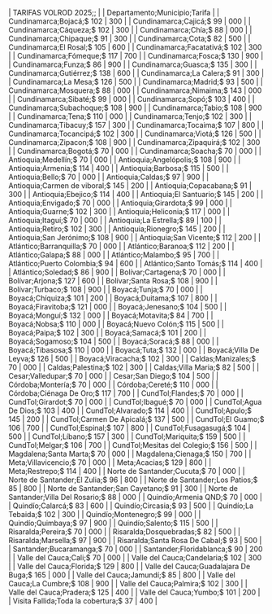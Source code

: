 | ﻿TARIFAS VOLROD 2025;; |
| Departamento;Municipio;Tarifa |
| Cundinamarca;Bojacá;$ 102 | 300 |
| Cundinamarca;Cajicá;$ 99 | 000 |
| Cundinamarca;Cáqueza;$ 102 | 300 |
| Cundinamarca;Chía;$ 88 | 000 |
| Cundinamarca;Chipaque;$ 91 | 300 |
| Cundinamarca;Cota;$ 82 | 500 |
| Cundinamarca;El Rosal;$ 105 | 600 |
| Cundinamarca;Facatativá;$ 102 | 300 |
| Cundinamarca;Fómeque;$ 117 | 700 |
| Cundinamarca;Fosca;$ 130 | 900 |
| Cundinamarca;Funza;$ 86 | 900 |
| Cundinamarca;Guasca;$ 135 | 300 |
| Cundinamarca;Gutiérrez;$ 138 | 600 |
| Cundinamarca;La Calera;$ 91 | 300 |
| Cundinamarca;La Mesa;$ 126 | 500 |
| Cundinamarca;Madrid;$ 93 | 500 |
| Cundinamarca;Mosquera;$ 88 | 000 |
| Cundinamarca;Nimaima;$ 143 | 000 |
| Cundinamarca;Sibaté;$ 99 | 000 |
| Cundinamarca;Sopó;$ 103 | 400 |
| Cundinamarca;Subachoque;$ 108 | 900 |
| Cundinamarca;Tabio;$ 108 | 900 |
| Cundinamarca;Tena;$ 110 | 000 |
| Cundinamarca;Tenjo;$ 102 | 300 |
| Cundinamarca;Tibacuy;$ 157 | 300 |
| Cundinamarca;Tocaima;$ 107 | 800 |
| Cundinamarca;Tocancipá;$ 102 | 300 |
| Cundinamarca;Viotá;$ 126 | 500 |
| Cundinamarca;Zipacon;$ 108 | 900 |
| Cundinamarca;Zipaquirá;$ 102 | 300 |
| Cundinamarca;Bogotá;$ 70 | 000 |
| Cundinamarca;Soacha;$ 70 | 000 |
| Antioquia;Medellín;$ 70 | 000 |
| Antioquia;Angelópolis;$ 108 | 900 |
| Antioquia;Armenia;$ 114 | 400 |
| Antioquia;Barbosa;$ 115 | 500 |
| Antioquia;Bello;$ 70 | 000 |
| Antioquia;Caldas;$ 97 | 900 |
| Antioquia;Carmen de viboral;$ 145 | 200 |
| Antioquia;Copacabana;$ 91 | 300 |
| Antioquia;Ebejico;$ 114 | 400 |
| Antioquia;El Santuario;$ 145 | 200 |
| Antioquia;Envigado;$ 70 | 000 |
| Antioquia;Girardota;$ 99 | 000 |
| Antioquia;Guarne;$ 102 | 300 |
| Antioquia;Heliconia;$ 117 | 000 |
| Antioquia;Itaguí;$ 70 | 000 |
| Antioquia;La Estrella;$ 89 | 100 |
| Antioquia;Retiro;$ 102 | 300 |
| Antioquia;Rionegro;$ 145 | 200 |
| Antioquia;San Jerónimo;$ 108 | 900 |
| Antioquia;San Vicente;$ 112 | 200 |
| Atlántico;Barranquilla;$ 70 | 000 |
| Atlántico;Baranoa;$ 112 | 200 |
| Atlántico;Galapa;$ 88 | 000 |
| Atlántico;Malambo;$ 95 | 700 |
| Atlántico;Puerto Colombia;$ 94 | 600 |
| Atlántico;Santo Tomás;$ 114 | 400 |
| Atlántico;Soledad;$ 86 | 900 |
| Bolívar;Cartagena;$ 70 | 000 |
| Bolívar;Arjona;$ 127 | 600 |
| Bolívar;Santa Rosa;$ 108 | 900 |
| Bolívar;Turbaco;$ 108 | 900 |
| Boyacá;Tunja;$ 70 | 000 |
| Boyacá;Chíquiza;$ 101 | 200 |
| Boyacá;Duitama;$ 107 | 800 |
| Boyacá;Firavitoba;$ 121 | 000 |
| Boyacá;Jenesano;$ 104 | 500 |
| Boyacá;Monguí;$ 132 | 000 |
| Boyacá;Motavita;$ 84 | 700 |
| Boyacá;Nobsa;$ 110 | 000 |
| Boyacá;Nuevo Colón;$ 115 | 500 |
| Boyacá;Paipa;$ 102 | 300 |
| Boyacá;Samacá;$ 101 | 200 |
| Boyacá;Sogamoso;$ 104 | 500 |
| Boyacá;Soracá;$ 88 | 000 |
| Boyacá;Tibasosa;$ 110 | 000 |
| Boyacá;Tuta;$ 132 | 000 |
| Boyacá;Villa De Leyva;$ 126 | 500 |
| Boyacá;Viracacha;$ 102 | 300 |
| Caldas;Manizales;$ 70 | 000 |
| Caldas;Palestina;$ 102 | 300 |
| Caldas;Villa Maria;$ 82 | 500 |
| Cesar;Valledupar;$ 70 | 000 |
| Cesar;San Diego;$ 104 | 500 |
| Córdoba;Montería;$ 70 | 000 |
| Córdoba;Cereté;$ 110 | 000 |
| Córdoba;Ciénaga De Oro;$ 117 | 700 |
| CundTol;Flandes;$ 70 | 000 |
| CundTol;Girardot;$ 70 | 000 |
| CundTol;Ibagué;$ 70 | 000 |
| CundTol;Agua De Dios;$ 103 | 400 |
| CundTol;Alvarado;$ 114 | 400 |
| CundTol;Apulo;$ 145 | 200 |
| CundTol;Carmen De Apicalá;$ 137 | 500 |
| CundTol;El Guamo;$ 106 | 700 |
| CundTol;Espinal;$ 107 | 800 |
| CundTol;Fusagasugá;$ 104 | 500 |
| CundTol;Líbano;$ 157 | 300 |
| CundTol;Mariquita;$ 159 | 500 |
| CundTol;Melgar;$ 106 | 700 |
| CundTol;Mesitas del Colegio;$ 156 | 500 |
| Magdalena;Santa Marta;$ 70 | 000 |
| Magdalena;Cienaga;$ 150 | 700 |
| Meta;Villavicencio;$ 70 | 000 |
| Meta;Acacias;$ 129 | 800 |
| Meta;Restrepo;$ 114 | 400 |
| Norte de Santander;Cucuta;$ 70 | 000 |
| Norte de Santander;El Zulia;$ 96 | 800 |
| Norte de Santander;Los Patios;$ 85 | 800 |
| Norte de Santander;San Cayetano;$ 91 | 300 |
| Norte de Santander;Villa Del Rosario;$ 88 | 000 |
| Quindío;Armenia QND;$ 70 | 000 |
| Quindío;Calarcá;$ 83 | 600 |
| Quindío;Circasia;$ 93 | 500 |
| Quindío;La Tebaida;$ 102 | 300 |
| Quindío;Montenegro;$ 99 | 000 |
| Quindío;Quimbaya;$ 97 | 900 |
| Quindío;Salento;$ 115 | 500 |
| Risaralda;Pereira;$ 70 | 000 |
| Risaralda;Dosquebradas;$ 82 | 500 |
| Risaralda;Marsella;$ 97 | 900 |
| Risaralda;Santa Rosa De Cabal;$ 93 | 500 |
| Santander;Bucaramanga;$ 70 | 000 |
| Santander;Floridablanca;$ 90 | 200 |
| Valle del Cauca;Cali;$ 70 | 000 |
| Valle del Cauca;Candelaria;$ 102 | 300 |
| Valle del Cauca;Florida;$ 129 | 800 |
| Valle del Cauca;Guadalajara De Buga;$ 165 | 000 |
| Valle del Cauca;Jamundí;$ 85 | 800 |
| Valle del Cauca;La Cumbre;$ 108 | 900 |
| Valle del Cauca;Palmira;$ 102 | 300 |
| Valle del Cauca;Pradera;$ 125 | 400 |
| Valle del Cauca;Yumbo;$ 101 | 200 |
| Visita Fallida;Toda la cobertura;$ 37 | 400 |
